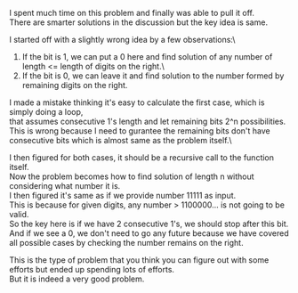 I spent much time on this problem and finally was able to pull it off.\
There are smarter solutions in the discussion but the key idea is same.

I started off with a slightly wrong idea by a few observations:\
1. If the bit is 1, we can put a 0 here and find solution of any number of length <= length of digits on the right.\
2. If the bit is 0, we can leave it and find solution to the number formed by remaining digits on the right.

I made a mistake thinking it's easy to calculate the first case, which is simply doing a loop,\
that assumes consecutive 1's length and let remaining bits 2^n possibilities.\
This is wrong because I need to gurantee the remaining bits don't have consecutive bits which is almost same as the problem itself.\

I then figured for both cases, it should be a recursive call to the function itself.\
Now the problem becomes how to find solution of length n without considering what number it is.\
I then figured it's same as if we provide number 11111 as input.\
This is because for given digits, any number > 1100000... is not going to be valid.\
So the key here is if we have 2 consecutive 1's, we should stop after this bit.\
And if we see a 0, we don't need to go any future because we have covered all possible cases by checking the number remains on the right.

This is the type of problem that you think you can figure out with some efforts but ended up spending lots of efforts.\
But it is indeed a very good problem.
